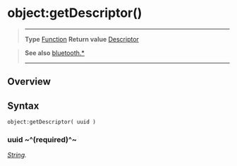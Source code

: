 # object:getDescriptor()

> --------------------- ------------------------------------------------------------------------------------------
> __Type__              [Function](https://docs.coronalabs.com/api/type/Function.html)
> __Return value__      [Descriptor](/plugin/bluetooth/type/Descriptor/index.md)


> __See also__          [bluetooth.*](/plugin/bluetooth/index.md)
> --------------------- ------------------------------------------------------------------------------------------

## Overview

## Syntax

	object:getDescriptor( uuid )

### uuid ~^(required)^~
_[String](https://docs.coronalabs.com/api/type/String.html)._
